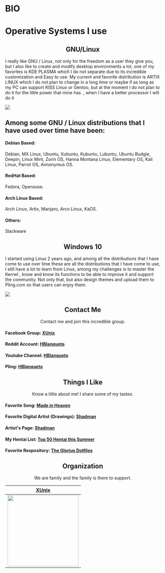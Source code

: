 
# BIO



# Operative Systems I use

<h2 align="center">GNU/Linux</h2>

   I really like GNU / Linux, not only for the freedom as a user they give you, but I also like to create and modify desktop environments a lot, one of my favorites is KDE PLASMA which I do not separate due to its incredible customization and Easy to use. My current and favorite distribution is ARTIX LINUX which I do not plan to change in a long time or maybe if as long as my PC can support KISS Linux or Gentoo, but at the moment I do not plan to do it for the little power that mine has. , when I have a better processor I will do it

</div>

<img src="https://github.com/Hblanqueto/HBlanqueto/blob/master/Images/f59eqznks3851%20(1).webp" align="center">

<br>

## Among some GNU / Linux distributions that I have used over time have been:

#### Debian Based:

Debian, MX Linux, Ubuntu, Xubuntu, Kubuntu, Lubuntu, Ubuntu Budgie, Deepin, Linux Mint, Zorin OS, Hanna Montana Linux, Elementary OS, Kali Linux, Parrot OS, Annonymus OS. 

#### RedHat Based: 
Fedora, Opensuse.

#### Arch Linux Based:
Arch Linux, Artix, Manjaro, Arco Linux, KaOS.

#### Others: 
Slackware
<h2 align="center">Windows 10</h2>

I started using Linux 2 years ago, and among all the distributions that I have come to use over time these are all the distributions that I have come to use, I still have a lot to learn from Linux, among my challenges is to master the Kernel , know and know its functions to be able to improve it and support the community. Not only that, but also design themes and upload them to Pling.com so that users can enjoy them.

</div>

<img src="https://github.com/Hblanqueto/HBlanqueto/blob/master/Images/2020-07-26%20(1).webp" align="center">

<br>

<h2 align="center">Contact Me</h2>
<p align="center">Contact me and join this incredible group.</p>

#### Facebook Group: <a href="https://www.facebook.com/groups/3401196263237743" target="_blank">**XUnix**</a>
#### Reddit Account: <a href="https://www.reddit.com/user/HBlanqueto" target="_blank">**HBlanqueto**</a>
#### Youtube Channel: <a href="https://www.youtube.com/channel/UC0YtVu6kMueGLIZbqnkBNkw?view_as=subscriber" target="_blank">**HBlanqueto**</a>    
#### Pling: <a href="https://www.pling.com/u/hblanqueto/" target="_blank">**HBlanqueto**</a>    

<h2 align="center">Things I Like</h2>
<p align="center">Know a little about me! I share some of my tastes.</p>

#### Favorite Song:  <a href="https://www.youtube.com/watch?v=171skzi5BKc" target="_blank">**Made in Heaven**</a>
#### Favorite Digital Artist (Drawings): <a href="https://www.youtube.com/watch?v=WQRObrOqXho" target="_blank">**Shadman**</a>
#### Artist's Page: <a href="http://www.shadbase.com/" target="_blank">**Shadman**</a>
#### My Hentai List: <a href="https://www.youtube.com/watch?v=WQRObrOqXho" target="_blank">**Top 50 Hentai this Summer**</a>
#### Favorite Respository: <a href="https://github.com/manilarome/the-glorious-dotfiles">**The Glorius Dotfiles**</a>

<h2 align="center">Organization</h2>
<p align="center">We are family and the family is there to support.</p>

| <a href="http://slicklearn.xyz" target="_blank">**XUnix**</a> 
| :---: |
| <img align='center' src='https://avatars1.githubusercontent.com/u/68828079?s=400&u=a0e2d9b25f09f2925cfad2c92c76a0884a158d96&v=4' height='230px'> |
